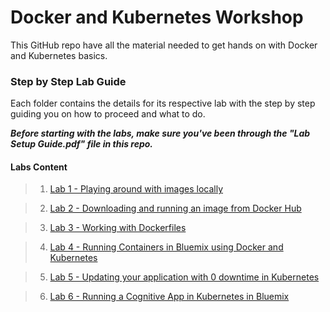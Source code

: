 # Docker and Kubernetes Workshop

This GitHub repo have all the material needed to get hands on with Docker and Kubernetes basics.

### Step by Step Lab Guide

Each folder contains the details for its respective lab with the step by step guiding you on how to proceed and what to do.

_**Before starting with the labs, make sure you've been through the "Lab Setup Guide.pdf" file in this repo.**_

#### Labs Content

>1. [Lab 1 - Playing around with images locally](https://github.com/brunocfnba/docker-kubernetes-workshop/edit/master/lab1/)

>2. [Lab 2 - Downloading and running an image from Docker Hub](https://github.com/brunocfnba/docker-kubernetes-workshop/tree/master/lab2)

>3. [Lab 3 - Working with Dockerfiles](https://github.com/brunocfnba/docker-kubernetes-workshop/tree/master/lab3)

>4. [Lab 4 - Running Containers in Bluemix using Docker and Kubernetes](https://github.com/brunocfnba/docker-kubernetes-workshop/tree/master/lab4)

>5. [Lab 5 - Updating your application with 0 downtime in Kubernetes](https://github.com/brunocfnba/docker-kubernetes-workshop/tree/master/lab5)

>6. [Lab 6 - Running a Cognitive App in Kubernetes in Bluemix](https://github.com/brunocfnba/docker-kubernetes-workshop/tree/master/lab6)



